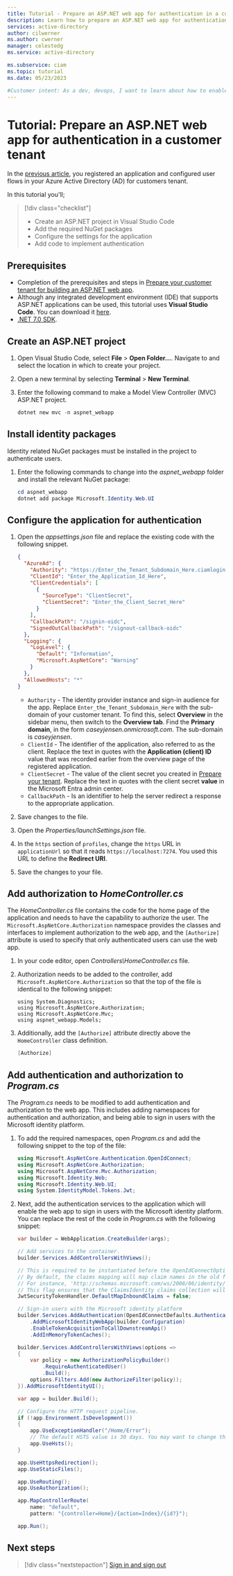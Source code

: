 ```yaml
---
title: Tutorial - Prepare an ASP.NET web app for authentication in a customer tenant
description: Learn how to prepare an ASP.NET web app for authentication with your Azure Active Directory (AD) for customers tenant.
services: active-directory
author: cilwerner
ms.author: cwerner
manager: celestedg
ms.service: active-directory

ms.subservice: ciam
ms.topic: tutorial
ms.date: 05/23/2023

#Customer intent: As a dev, devops, I want to learn about how to enable authentication in my own ASP.NET web app with Azure Active Directory (Azure AD) for customers tenant.
---
```


# Tutorial: Prepare an ASP.NET web app for authentication in a customer tenant

In the [previous article](./how-to-web-app-dotnet-sign-in-prepare-tenant.md), you registered an application and configured user flows in your Azure Active Directory (AD) for customers tenant.

In this tutorial you'll;

> [!div class="checklist"]
> * Create an ASP.NET project in Visual Studio Code
> * Add the required NuGet packages
> * Configure the settings for the application
> * Add code to implement authentication

## Prerequisites

* Completion of the prerequisites and steps in [Prepare your customer tenant for building an ASP.NET web app](./how-to-web-app-dotnet-sign-in-prepare-tenant.md).
* Although any integrated development environment (IDE) that supports ASP.NET applications can be used, this tutorial uses **Visual Studio Code**. You can download it [here](https://visualstudio.microsoft.com/downloads/).
* [.NET 7.0 SDK](https://dotnet.microsoft.com/download/dotnet).

## Create an ASP.NET project

1. Open Visual Studio Code, select **File** > **Open Folder...**. Navigate to and select the location in which to create your project.
1. Open a new terminal by selecting **Terminal** > **New Terminal**.
1. Enter the following command to make a Model View Controller (MVC) ASP.NET project.

    ```powershell
    dotnet new mvc -n aspnet_webapp
    ```

## Install identity packages

Identity related NuGet packages must be installed in the project to authenticate users.

1. Enter the following commands to change into the *aspnet_webapp* folder and install the relevant NuGet package:

    ```powershell
    cd aspnet_webapp
    dotnet add package Microsoft.Identity.Web.UI
    ```

## Configure the application for authentication

1. Open the *appsettings.json* file and replace the existing code with the following snippet.

    ```json
    {
      "AzureAd": {
        "Authority": "https://Enter_the_Tenant_Subdomain_Here.ciamlogin.com/",
        "ClientId": "Enter_the_Application_Id_Here",
        "ClientCredentials": [
          {
            "SourceType": "ClientSecret",
            "ClientSecret": "Enter_the_Client_Secret_Here"
          }
        ],
        "CallbackPath": "/signin-oidc",
        "SignedOutCallbackPath": "/signout-callback-oidc"
      },
      "Logging": {
        "LogLevel": {
          "Default": "Information",
          "Microsoft.AspNetCore": "Warning"
        }
      },
      "AllowedHosts": "*"
    }
    ```

    * `Authority` - The identity provider instance and sign-in audience for the app. Replace `Enter_the_Tenant_Subdomain_Here` with the sub-domain of your customer tenant. To find this, select **Overview** in the sidebar menu, then switch to the **Overview tab**. Find the **Primary domain**, in the form *caseyjensen.onmicrosoft.com*. The sub-domain is *caseyjensen*.
    * `ClientId` - The identifier of the application, also referred to as the client. Replace the text in quotes with the **Application (client) ID** value that was recorded earlier from the overview page of the registered application.
    * `ClientSecret` - The value of the client secret you created in [Prepare your tenant](./how-to-web-app-dotnet-sign-in-prepare-tenant.md). Replace the text in quotes with the client secret **value** in the Microsoft Entra admin center.
    * `CallbackPath` - Is an identifier to help the server redirect a response to the appropriate application.
    
1. Save changes to the file.
1. Open the *Properties/launchSettings.json* file.
1. In the `https` section of `profiles`, change the `https` URL in `applicationUrl` so that it reads `https://localhost:7274`. You used this URL to define the **Redirect URI**.
1. Save the changes to your file.

## Add authorization to *HomeController.cs*

The *HomeController.cs* file contains the code for the home page of the application and needs to have the capability to authorize the user. The `Microsoft.AspNetCore.Authorization` namespace provides the classes and interfaces to implement authorization to the web app, and the `[Authorize]` attribute is used to specify that only authenticated users can use the web app.

1. In your code editor, open *Controllers\HomeController.cs* file.
1. Authorization needs to be added to the controller, add `Microsoft.AspNetCore.Authorization` so that the top of the file is identical to the following snippet:

    ```cshtml
    using System.Diagnostics;
    using Microsoft.AspNetCore.Authorization;
    using Microsoft.AspNetCore.Mvc;
    using aspnet_webapp.Models;
    ```

1. Additionally, add the `[Authorize]` attribute directly above the `HomeController` class definition.

    ```csharp
    [Authorize]
    ```

## Add authentication and authorization to *Program.cs*

The *Program.cs* needs to be modified to add authentication and authorization to the web app. This includes adding namespaces for authentication and authorization, and being able to sign in users with the Microsoft identity platform.

1. To add the required namespaces, open *Program.cs* and add the following snippet to the top of the file:

    ```csharp
    using Microsoft.AspNetCore.Authentication.OpenIdConnect;
    using Microsoft.AspNetCore.Authorization;
    using Microsoft.AspNetCore.Mvc.Authorization;
    using Microsoft.Identity.Web;
    using Microsoft.Identity.Web.UI;
    using System.IdentityModel.Tokens.Jwt;
    ```

1. Next, add the authentication services to the application which will enable the web app to sign in users with the Microsoft identity platform. You can replace the rest of the code in *Program.cs* with the following snippet:

    ```csharp
    var builder = WebApplication.CreateBuilder(args);

    // Add services to the container.
    builder.Services.AddControllersWithViews();

    // This is required to be instantiated before the OpenIdConnectOptions starts getting configured.
    // By default, the claims mapping will map claim names in the old format to accommodate older SAML applications.
    // For instance, 'http://schemas.microsoft.com/ws/2008/06/identity/claims/role' instead of 'roles' claim.
    // This flag ensures that the ClaimsIdentity claims collection will be built from the claims in the token
    JwtSecurityTokenHandler.DefaultMapInboundClaims = false;

    // Sign-in users with the Microsoft identity platform
    builder.Services.AddAuthentication(OpenIdConnectDefaults.AuthenticationScheme)
        .AddMicrosoftIdentityWebApp(builder.Configuration)
        .EnableTokenAcquisitionToCallDownstreamApi()
        .AddInMemoryTokenCaches();

    builder.Services.AddControllersWithViews(options =>
    {
        var policy = new AuthorizationPolicyBuilder()
            .RequireAuthenticatedUser()
            .Build();
        options.Filters.Add(new AuthorizeFilter(policy));
    }).AddMicrosoftIdentityUI();

    var app = builder.Build();

    // Configure the HTTP request pipeline.
    if (!app.Environment.IsDevelopment())
    {
        app.UseExceptionHandler("/Home/Error");
        // The default HSTS value is 30 days. You may want to change this for production scenarios, see https://aka.ms/aspnetcore-hsts.
        app.UseHsts();
    }

    app.UseHttpsRedirection();
    app.UseStaticFiles();

    app.UseRouting();
    app.UseAuthorization();

    app.MapControllerRoute(
        name: "default",
        pattern: "{controller=Home}/{action=Index}/{id?}");

    app.Run();

    ```

## Next steps

> [!div class="nextstepaction"]
> [Sign in and sign out](how-to-web-app-dotnet-sign-in-sign-out.md)